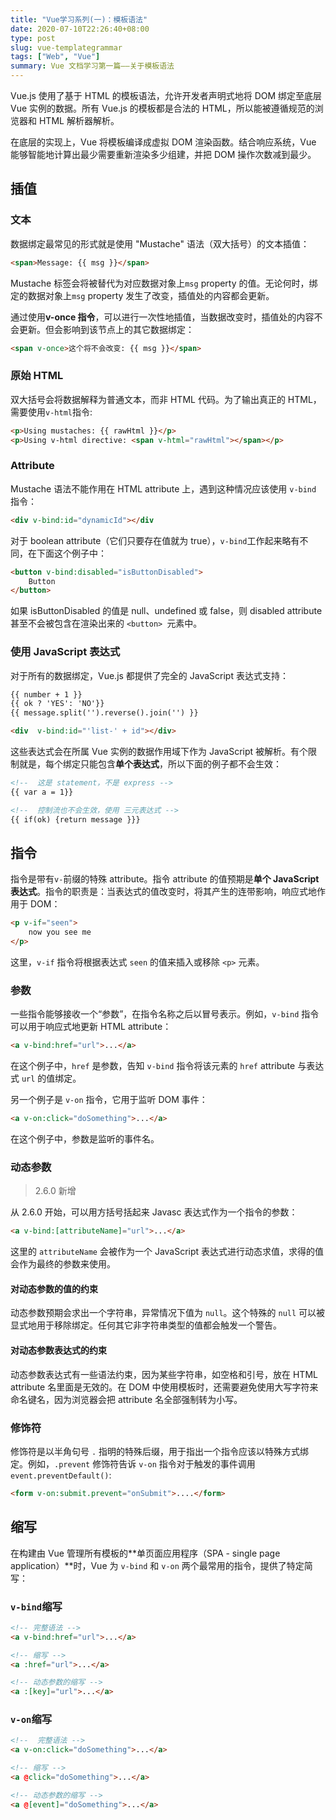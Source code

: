 ```yaml
---
title: "Vue学习系列(一)：模板语法"
date: 2020-07-10T22:26:40+08:00
type: post
slug: vue-templategrammar
tags: ["Web", "Vue"]
summary: Vue 文档学习第一篇——关于模板语法
---
```


Vue.js 使用了基于 HTML 的模板语法，允许开发者声明式地将 DOM 绑定至底层 Vue 实例的数据。所有 Vue.js 的模板都是合法的 HTML，所以能被遵循规范的浏览器和 HTML 解析器解析。

在底层的实现上，Vue 将模板编译成虚拟 DOM 渲染函数。结合响应系统，Vue 能够智能地计算出最少需要重新渲染多少组建，并把 DOM 操作次数减到最少。

## 插值

### 文本

数据绑定最常见的形式就是使用 "Mustache" 语法（双大括号）的文本插值：

```html
<span>Message: {{ msg }}</span>
```

Mustache 标签会将被替代为对应数据对象上`msg` property 的值。无论何时，绑定的数据对象上`msg` property 发生了改变，插值处的内容都会更新。

通过使用**v-once 指令**，可以进行一次性地插值，当数据改变时，插值处的内容不会更新。但会影响到该节点上的其它数据绑定：

```html
<span v-once>这个将不会改变: {{ msg }}</span>
```

### 原始 HTML

双大括号会将数据解释为普通文本，而非 HTML 代码。为了输出真正的 HTML，需要使用`v-html`指令:

```html
<p>Using mustaches: {{ rawHtml }}</p>
<p>Using v-html directive: <span v-html="rawHtml"></span></p>
```

### Attribute

Mustache 语法不能作用在 HTML attribute 上，遇到这种情况应该使用 `v-bind` 指令：

```html
<div v-bind:id="dynamicId"></div
```

对于 boolean attribute（它们只要存在值就为 true），`v-bind`工作起来略有不同，在下面这个例子中：

```html
<button v-bind:disabled="isButtonDisabled">
    Button
</button>
```

如果 isButtonDisabled 的值是 null、undefined 或 false，则 disabled attribute 甚至不会被包含在渲染出来的 `<button> `元素中。

### 使用 JavaScript 表达式

对于所有的数据绑定，Vue.js 都提供了完全的 JavaScript 表达式支持：

```html
{{ number + 1 }}
{{ ok ? 'YES': 'NO'}}
{{ message.split('').reverse().join('') }}

<div  v-bind:id="'list-' + id"></div>
```

这些表达式会在所属 Vue 实例的数据作用域下作为 JavaScript 被解析。有个限制就是，每个绑定只能包含**单个表达式**，所以下面的例子都不会生效：

```html
<!--  这是 statement，不是 express -->
{{ var a = 1}}

<!--  控制流也不会生效，使用 三元表达式 -->
{{ if(ok) {return message }}}
```

## 指令

指令是带有`v-`前缀的特殊 attribute。指令 attribute 的值预期是**单个 JavaScript 表达式**。指令的职责是：当表达式的值改变时，将其产生的连带影响，响应式地作用于 DOM：

```html
<p v-if="seen">
    now you see me
</p>
```

这里，`v-if` 指令将根据表达式 `seen` 的值来插入或移除 `<p>` 元素。

### 参数

一些指令能够接收一个“参数”，在指令名称之后以冒号表示。例如，`v-bind` 指令可以用于响应式地更新 HTML attribute：

```html
<a v-bind:href="url">...</a>
```

在这个例子中，`href` 是参数，告知 `v-bind` 指令将该元素的 `href` attribute 与表达式 `url` 的值绑定。

另一个例子是 `v-on` 指令，它用于监听 DOM 事件：

```html
<a v-on:click="doSomething">...</a>
```

在这个例子中，参数是监听的事件名。

### 动态参数

> 2.6.0 新增

从 2.6.0 开始，可以用方括号括起来 Javasc 表达式作为一个指令的参数：

```html
<a v-bind:[attributeName]="url">...</a>
```

这里的 `attributeName` 会被作为一个 JavaScript 表达式进行动态求值，求得的值会作为最终的参数来使用。

#### 对动态参数的值的约束

动态参数预期会求出一个字符串，异常情况下值为 `null`。这个特殊的 `null` 可以被显式地用于移除绑定。任何其它非字符串类型的值都会触发一个警告。

#### 对动态参数表达式的约束

动态参数表达式有一些语法约束，因为某些字符串，如空格和引号，放在 HTML attribute 名里面是无效的。在 DOM 中使用模板时，还需要避免使用大写字符来命名键名，因为浏览器会把 attribute 名全部强制转为小写。

### 修饰符

修饰符是以半角句号 `.` 指明的特殊后缀，用于指出一个指令应该以特殊方式绑定。例如，`.prevent` 修饰符告诉 `v-on` 指令对于触发的事件调用 `event.preventDefault()`:

```html
<form v-on:submit.prevent="onSubmit">....</form>
```

## 缩写

在构建由 Vue 管理所有模板的**单页面应用程序（SPA - single page application）**时，Vue 为 `v-bind` 和 `v-on` 两个最常用的指令，提供了特定简写：

### `v-bind`缩写

```html
<!-- 完整语法 -->
<a v-bind:href="url">...</a>

<!-- 缩写 -->
<a :href="url">...</a>

<!-- 动态参数的缩写 -->
<a :[key]="url">...</a>
```

### `v-on`缩写

```html
<!--  完整语法 -->
<a v-on:click="doSomething">...</a>

<!-- 缩写 -->
<a @click="doSomething">...</a>

<!-- 动态参数的缩写 -->
<a @[event]="doSomething">...</a>
```

